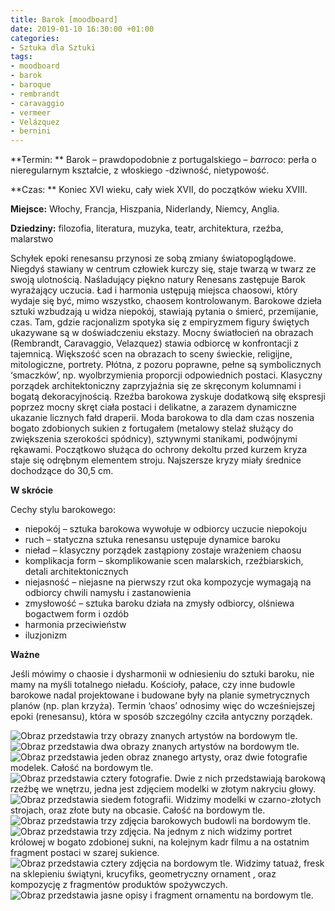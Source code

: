 ```yaml
---
title: Barok [moodboard]
date: 2019-01-10 16:30:00 +01:00
categories:
- Sztuka dla Sztuki
tags:
- moodboard
- barok
- baroque
- rembrandt
- caravaggio
- vermeer
- Velázquez
- bernini
---
```


**Termin: **
Barok – prawdopodobnie z portugalskiego – *barroco*: perła o nieregularnym kształcie, z włoskiego -dziwność, nietypowość.

**Czas: **
Koniec XVI wieku, cały wiek XVII, do początków wieku XVIII.

**Miejsce:** 
Włochy, Francja, Hiszpania, Niderlandy, Niemcy, Anglia.

**Dziedziny:**
filozofia, literatura, muzyka, teatr, architektura, rzeźba, malarstwo

Schyłek epoki renesansu przynosi ze sobą zmiany światopoglądowe. Niegdyś stawiany w centrum człowiek kurczy się, staje twarzą w twarz ze swoją ulotnością. Naśladujący piękno natury Renesans zastępuje Barok wyrażający uczucia. Ład i harmonia ustępują miejsca chaosowi, który wydaje się być, mimo wszystko, chaosem kontrolowanym. Barokowe dzieła sztuki wzbudzają u widza niepokój, stawiają pytania o śmierć, przemijanie, czas. Tam, gdzie racjonalizm spotyka się z empiryzmem figury świętych ukazywane są w doświadczeniu ekstazy. Mocny światłocień na obrazach (Rembrandt, Caravaggio, Velazquez) stawia odbiorcę w konfrontacji z tajemnicą. Większość scen na obrazach to sceny świeckie, religijne, mitologiczne, portrety. Płótna, z pozoru poprawne, pełne są symbolicznych ‘smaczków’, np. wyolbrzymienia proporcji odpowiednich postaci. Klasyczny porządek architektoniczny zaprzyjaźnia się ze skręconym kolumnami i bogatą dekoracyjnością. Rzeźba barokowa zyskuje dodatkową siłę ekspresji poprzez mocny skręt ciała postaci i delikatne, a zarazem dynamiczne ukazanie licznych fałd draperii. Moda barokowa to dla dam czas noszenia bogato zdobionych sukien z fortugałem (metalowy stelaż służący do zwiększenia szerokości spódnicy), sztywnymi stanikami, podwójnymi rękawami. Początkowo służąca do ochrony dekoltu przed kurzem kryza staje się odrębnym elementem stroju. Najszersze kryzy miały średnice dochodzące do 30,5 cm. 

**W skrócie**

Cechy stylu barokowego:

* niepokój – sztuka barokowa wywołuje w odbiorcy uczucie niepokoju
* ruch – statyczna sztuka renesansu ustępuje dynamice baroku
* nieład – klasyczny porządek zastąpiony zostaje wrażeniem chaosu
* komplikacja form – skomplikowanie scen malarskich, rzeźbiarskich, detali architektonicznych
* niejasność – niejasne na pierwszy rzut oka kompozycje wymagają na odbiorcy chwili namysłu i zastanowienia
* zmysłowość – sztuka baroku działa na zmysły odbiorcy, olśniewa bogactwem form i ozdób
* harmonia przeciwieństw
* iluzjonizm


**Ważne**

Jeśli mówimy o chaosie i dysharmonii w odniesieniu do sztuki baroku, nie mamy na myśli totalnego nieładu. Kościoły, pałace, czy inne budowle barokowe nadal projektowane i budowane były na planie symetrycznych planów (np. plan krzyża). Termin ‘chaos’ odnosimy więc do wcześniejszej epoki (renesansu), która w sposób szczególny czciła antyczny porządek.


![Obraz przedstawia trzy obrazy znanych artystów na bordowym tle.](https://assets1.ello.co/uploads/asset/attachment/8834722/ello-optimized-4d242dc1.jpg)
![Obraz przedstawia dwa obrazy znanych artystów na bordowym tle.](https://assets0.ello.co/uploads/asset/attachment/8834730/ello-optimized-ad8e3610.jpg)
![Obraz przedstawia jeden obraz znanego artysty, oraz dwie fotografie modelek. Całość na bordowym tle.](https://assets1.ello.co/uploads/asset/attachment/8834735/ello-optimized-d7184cdd.jpg)
![Obraz przedstawia cztery fotografie. Dwie z nich przedstawiają barokową rzeźbę we wnętrzu, jedna jest zdjęciem modelki w złotym nakryciu głowy.](https://assets0.ello.co/uploads/asset/attachment/8834740/ello-optimized-b90fbeed.jpg)
![Obraz przedstawia siedem fotografii. Widzimy modelki w czarno-złotych strojach, oraz złote buty na obcasie. Całość na bordowym tle.](https://assets0.ello.co/uploads/asset/attachment/8834746/ello-optimized-e5606328.jpg)
![Obraz przedstawia trzy zdjęcia barokowych budowli na bordowym tle.](https://assets2.ello.co/uploads/asset/attachment/8834750/ello-optimized-69bdc533.jpg)
![Obraz przedstawia trzy zdjęcia. Na jednym z nich widzimy portret królowej w bogato zdobionej sukni, na kolejnym kadr filmu a na ostatnim fragment postaci w szarej sukience.](https://assets0.ello.co/uploads/asset/attachment/8834759/ello-optimized-3f6aaa44.jpg)
![Obraz przedstawia cztery zdjęcia na bordowym tle. Widzimy tatuaż, fresk na sklepieniu świątyni, krucyfiks, geometryczny ornament , oraz kompozycję z fragmentów produktów spożywczych.](https://assets1.ello.co/uploads/asset/attachment/8834761/ello-optimized-ceb9d9a4.jpg)
![Obraz przedstawia jasne opisy i fragment ornamentu na bordowym tle.](https://assets0.ello.co/uploads/asset/attachment/8834764/ello-optimized-dcc86731.jpg)